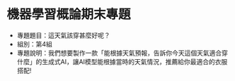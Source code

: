 # 機器學習概論期末專題

- 專題題目：這天氣該穿甚麼好呢？
- 組別：第4組
- 專題說明：我們想要製作一款「能根據天氣預報，告訴你今天這個天氣適合穿什麼」的生成式AI，讓AI模型能根據當時的天氣情況，推薦給你最適合的衣服搭配!
